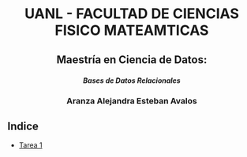 #  <p align="center"> UANL - FACULTAD DE CIENCIAS FISICO MATEAMTICAS</p>



## <p align="center"> **Maestría en Ciencia de Datos:**</p>
#### <p align="center"> *Bases de Datos Relacionales*</p>



### <p align="center"> Aranza Alejandra Esteban Avalos</p>



## Indice

* [Tarea 1](https://github.com/AranzaEsteban/BDR/blob/master/Tareas/Tarea1.md) 






